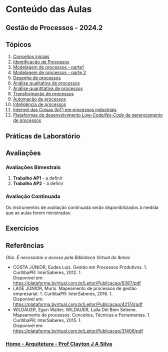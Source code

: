 # Conteúdo das Aulas  

## Gestão de Processos - 2024.2

## Tópicos

1. [Conceitos iniciais](gestao_processos_aulas/gestao_processos_cap1.md)
2. [Identificação de Processos](gestao_processos_aulas/gestao_processos_cap2.md)
3. [Modelagem de processos - parte1](gestao_processos_aulas/gestao_processos_cap3.md)
4. [Modelagem de processos - parte 2](gestao_processos_aulas/gestao_processos_cap4.md)
5. [Desenho de processos](gestao_processos_aulas/gestao_processos_cap5.md)
6. [Análise qualitativa de processos](gestao_processos_aulas/gestao_processos_cap6.md)  
7. [Análise quantitativa de processos](gestao_processos_aulas/gestao_processos_cap7.md)
8. [Transformação de processos]()
9. [Automação de processos]()
10. [Inteligência de processos]()
11. [Internet das Coisas (IoT) em processos industriais]()
12. [Plataformas de desenvolvimento *Low-Code/No-Code* de gerenciamento de processos]()

## Práticas de Laboratório

## Avaliações

### Avaliações Bimestrais

1. **Trabalho AP1** - a definir  
2. **Trabalho AP2** - a definir

### Avaliação Continuada

Os instrumentos de avaliação continuada serão disponibilizados à medida que as aulas forem ministradas.  

## Exercícios  

## Referências  

*Obs. É necessário o acesso pela Biblioteca Virtual do Ibmec*

- COSTA JÚNIOR, Eudes Luiz. Gestão em Processos Produtivos. 1. Curitiba­PR: InterSaberes, 2012. 1.  
Disponível em: https://plataforma.bvirtual.com.br/Leitor/Publicacao/6387/pdf  
- LAGE JÚNIOR, Murís. Mapeamento de processos de gestão empresarial. 1. Curitiba­PR: InterSaberes, 2016. 1.  
Disponível em: https://plataforma.bvirtual.com.br/Leitor/Publicacao/42174/pdf
- WILDAUER, Egon Walter; WILDAUER, Laila Del Bem Seleme. Mapeamento de processos: Conceitos, Técnicas e Ferramentas. 1. Curitiba­PR: InterSaberes, 2015. 1.  
Disponível em: https://plataforma.bvirtual.com.br/Leitor/Publicacao/31406/pdf  

### [Home - Arquitetura - Prof Clayton J A Silva](/gestao_processos.md)

